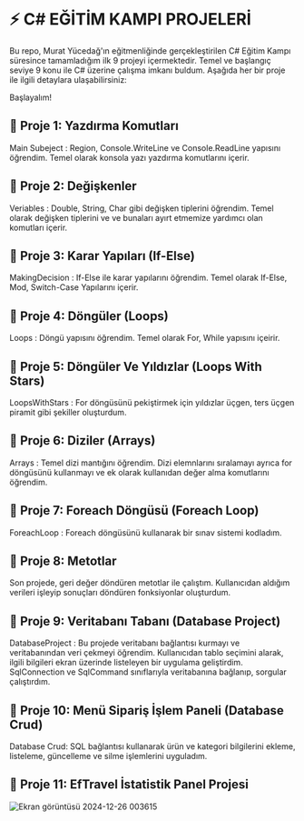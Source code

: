 # ⚡ C# EĞİTİM KAMPI PROJELERİ

Bu repo, Murat Yücedağ'ın eğitmenliğinde gerçekleştirilen C# Eğitim Kampı süresince tamamladığım ilk 9 projeyi içermektedir. Temel ve başlangıç seviye 9 konu ile C# üzerine çalışma imkanı buldum. Aşağıda her bir proje ile ilgili detaylara ulaşabilirsiniz:

Başlayalım!

## 📄 Proje 1: Yazdırma Komutları
Main Subeject : Region, Console.WriteLine ve Console.ReadLine yapısını öğrendim. Temel olarak konsola yazı yazdırma komutlarını içerir. 

## 📄 Proje 2: Değişkenler
Veriables : Double, String, Char gibi değişken tiplerini öğrendim. Temel olarak değişken tiplerini ve ve bunaları ayırt etmemize yardımcı olan komutları içerir.

## 📄 Proje 3: Karar Yapıları (If-Else)
MakingDecision : If-Else ile karar yapılarını öğrendim. Temel olarak If-Else, Mod, Switch-Case Yapılarını içerir.

## 📄 Proje 4: Döngüler (Loops)
Loops :  Döngü yapısını öğrendim. Temel olarak For, While yapısını içeirir.

## 📄 Proje 5: Döngüler Ve Yıldızlar (Loops With Stars)
LoopsWithStars : For döngüsünü pekiştirmek için yıldızlar üçgen, ters üçgen piramit gibi şekiller oluşturdum.

## 📄 Proje 6: Diziler (Arrays)
Arrays : Temel dizi mantığını öğrendim. Dizi elemnlarını sıralamayı ayrıca for döngüsünü kullanmayı ve ek olarak kullanıdan değer alma komutlarını öğrendim. 

## 📄 Proje 7: Foreach Döngüsü (Foreach Loop)
ForeachLoop : Foreach döngüsünü kullanarak bir sınav sistemi kodladım. 

## 📄 Proje 8: Metotlar
Son projede, geri değer döndüren metotlar ile çalıştım. Kullanıcıdan aldığım verileri işleyip sonuçları döndüren fonksiyonlar oluşturdum. 

## 📄 Proje 9: Veritabanı Tabanı (Database Project)
DatabaseProject : Bu projede veritabanı bağlantısı kurmayı ve veritabanından veri çekmeyi öğrendim. Kullanıcıdan tablo seçimini alarak, ilgili bilgileri ekran üzerinde listeleyen bir uygulama geliştirdim. 
SqlConnection ve SqlCommand sınıflarıyla veritabanına bağlanıp, sorgular çalıştırdım.

## 📄 Proje 10: Menü Sipariş İşlem Paneli (Database Crud)
Database Crud: SQL bağlantısı kullanarak ürün ve kategori bilgilerini ekleme, listeleme, güncelleme ve silme işlemlerini uyguladım.

## 📄 Proje 11: EfTravel İstatistik Panel Projesi


![Ekran görüntüsü 2024-12-26 003615](https://github.com/user-attachments/assets/74428d17-2f68-4db9-b221-f3aed35bf6d3)




 
